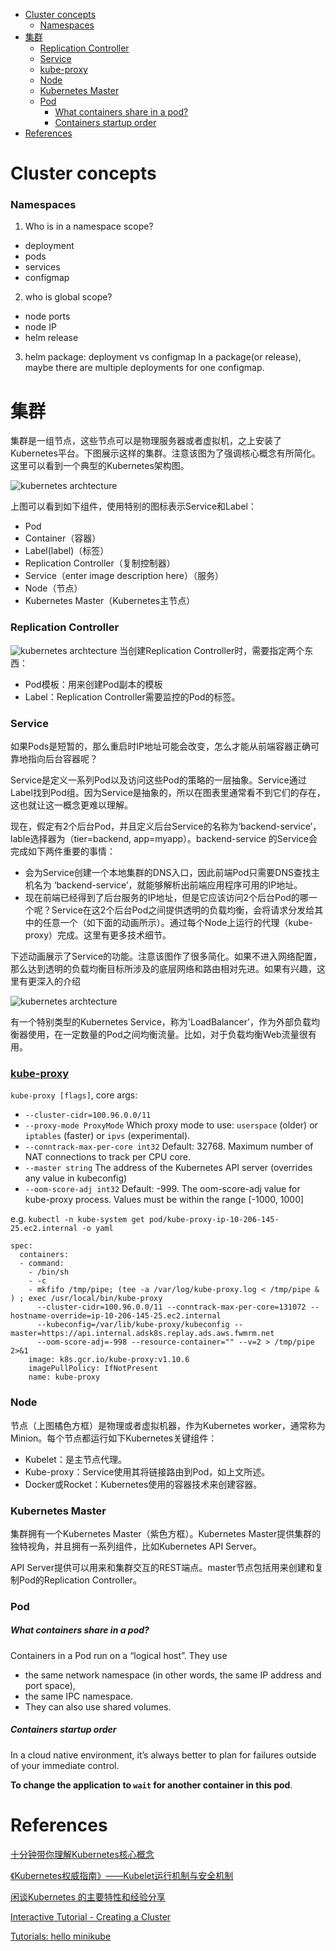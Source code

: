 <!-- MarkdownTOC -->

- [Cluster concepts](#cluster-concepts)
  - [Namespaces](#namespaces)
- [集群](#%E9%9B%86%E7%BE%A4)
  - [Replication Controller](#replication-controller)
  - [Service](#service)
  - [kube-proxy](#kube-proxy)
  - [Node](#node)
  - [Kubernetes Master](#kubernetes-master)
  - [Pod](#pod)
    - [What containers share in a pod?](#what-containers-share-in-a-pod)
    - [Containers startup order](#containers-startup-order)
- [References](#references)

<!-- /MarkdownTOC -->

# Cluster concepts
### Namespaces
1. Who is in a namespace scope?

* deployment
* pods
* services
* configmap


2. who is global scope?

* node ports
* node IP
* helm release

3. helm package: deployment vs configmap
In a package(or release), maybe there are multiple deployments for one configmap.


# 集群

集群是一组节点，这些节点可以是物理服务器或者虚拟机，之上安装了Kubernetes平台。下图展示这样的集群。注意该图为了强调核心概念有所简化。这里可以看到一个典型的Kubernetes架构图。

![kubernetes archtecture](../images/2018/k8s-1.png)

上图可以看到如下组件，使用特别的图标表示Service和Label：
* Pod
* Container（容器）
* Label(label)（标签）
* Replication Controller（复制控制器）
* Service（enter image description here）（服务）
* Node（节点）
* Kubernetes Master（Kubernetes主节点）

### Replication Controller
![kubernetes archtecture](../images/2018/k8s-2.gif)
当创建Replication Controller时，需要指定两个东西：
* Pod模板：用来创建Pod副本的模板
* Label：Replication Controller需要监控的Pod的标签。

### Service
如果Pods是短暂的，那么重启时IP地址可能会改变，怎么才能从前端容器正确可靠地指向后台容器呢？

Service是定义一系列Pod以及访问这些Pod的策略的一层抽象。Service通过Label找到Pod组。因为Service是抽象的，所以在图表里通常看不到它们的存在，这也就让这一概念更难以理解。

现在，假定有2个后台Pod，并且定义后台Service的名称为‘backend-service’，lable选择器为（tier=backend, app=myapp）。backend-service 的Service会完成如下两件重要的事情：

* 会为Service创建一个本地集群的DNS入口，因此前端Pod只需要DNS查找主机名为 ‘backend-service’，就能够解析出前端应用程序可用的IP地址。
* 现在前端已经得到了后台服务的IP地址，但是它应该访问2个后台Pod的哪一个呢？Service在这2个后台Pod之间提供透明的负载均衡，会将请求分发给其中的任意一个（如下面的动画所示）。通过每个Node上运行的代理（kube-proxy）完成。这里有更多技术细节。

下述动画展示了Service的功能。注意该图作了很多简化。如果不进入网络配置，那么达到透明的负载均衡目标所涉及的底层网络和路由相对先进。如果有兴趣，这里有更深入的介绍

![kubernetes archtecture](../images/2018/k8s-3.gif)

有一个特别类型的Kubernetes Service，称为'LoadBalancer'，作为外部负载均衡器使用，在一定数量的Pod之间均衡流量。比如，对于负载均衡Web流量很有用。

### [kube-proxy](https://kubernetes.io/docs/reference/command-line-tools-reference/kube-proxy/)

`kube-proxy [flags]`, core args:

* `--cluster-cidr=100.96.0.0/11`
* `--proxy-mode ProxyMode` Which proxy mode to use: `userspace` (older) or `iptables` (faster) or `ipvs` (experimental).
* `--conntrack-max-per-core int32` Default: 32768. Maximum number of NAT connections to track per CPU core.
* `--master string` The address of the Kubernetes API server (overrides any value in kubeconfig)
* `--oom-score-adj int32` Default: -999. The oom-score-adj value for kube-proxy process. Values must be within the range [-1000, 1000]

e.g. `kubectl -n kube-system get pod/kube-proxy-ip-10-206-145-25.ec2.internal -o yaml`
```
spec:
  containers:
  - command:
    - /bin/sh
    - -c
    - mkfifo /tmp/pipe; (tee -a /var/log/kube-proxy.log < /tmp/pipe & ) ; exec /usr/local/bin/kube-proxy
      --cluster-cidr=100.96.0.0/11 --conntrack-max-per-core=131072 --hostname-override=ip-10-206-145-25.ec2.internal
      --kubeconfig=/var/lib/kube-proxy/kubeconfig --master=https://api.internal.adsk8s.replay.ads.aws.fwmrm.net
      --oom-score-adj=-998 --resource-container="" --v=2 > /tmp/pipe 2>&1
    image: k8s.gcr.io/kube-proxy:v1.10.6
    imagePullPolicy: IfNotPresent
    name: kube-proxy
```



### Node

节点（上图橘色方框）是物理或者虚拟机器，作为Kubernetes worker，通常称为Minion。每个节点都运行如下Kubernetes关键组件：

* Kubelet：是主节点代理。
* Kube-proxy：Service使用其将链接路由到Pod，如上文所述。
* Docker或Rocket：Kubernetes使用的容器技术来创建容器。

### Kubernetes Master

集群拥有一个Kubernetes Master（紫色方框）。Kubernetes Master提供集群的独特视角，并且拥有一系列组件，比如Kubernetes API Server。

API Server提供可以用来和集群交互的REST端点。master节点包括用来创建和复制Pod的Replication Controller。


### Pod

##### What containers share in a pod?
Containers in a Pod run on a “logical host”. They use

* the same network namespace (in other words, the same IP address and port space),
* the same IPC namespace. 
* They can also use shared volumes. 

##### Containers startup order

In a cloud native environment, it’s always better to plan for failures outside of your immediate control. 

__To change the application to `wait` for another container in this pod__.

# References
[十分钟带你理解Kubernetes核心概念](http://www.dockone.io/article/932)<br/>

[《Kubernetes权威指南》——Kubelet运行机制与安全机制](https://www.cnblogs.com/suolu/p/6841848.html)<br/>

[闲谈Kubernetes 的主要特性和经验分享](https://www.oschina.net/question/2432428_246729)<br/>

[Interactive Tutorial - Creating a Cluster](https://kubernetes.io/docs/tutorials/kubernetes-basics/create-cluster/cluster-interactive/)<br/>

[Tutorials: hello minikube](https://kubernetes.io/docs/tutorials/hello-minikube/)<br/>

[]()<br/>

[]()<br/>
